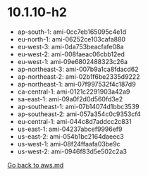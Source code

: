 
 # 10.1.10-h2
- ap-south-1: ami-0cc7eb165095c4e1d
- eu-north-1: ami-06252ce103cafa880
- eu-west-3: ami-0da753beacfafe08a
- eu-west-2: ami-008faeac06cbb12ed
- eu-west-1: ami-09e6802488323c26a
- ap-northeast-3: ami-007b9a1ca8fdacd62
- ap-northeast-2: ami-02b1f6be2335d9222
- ap-northeast-1: ami-07f997532f4c187d9
- ca-central-1: ami-0121c2291903a42a9
- sa-east-1: ami-09a0f2d0d560fd3e2
- ap-southeast-1: ami-07b14074d1bbc3539
- ap-southeast-2: ami-057a354c0c9353cf4
- eu-central-1: ami-044c8d7addcc2c831
- us-east-1: ami-04237abcef9996ef9
- us-east-2: ami-054b1bc2164daeec3
- us-west-1: ami-08f24ffaafa03be9c
- us-west-2: ami-0946f83d5e502c2a3

[Go back to aws.md](../../aws.md) 
